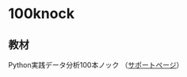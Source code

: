 # 100knock

## 教材
Python実践データ分析100本ノック
（[サポートページ](https://www.shuwasystem.co.jp/support/7980html/5875.html)）
